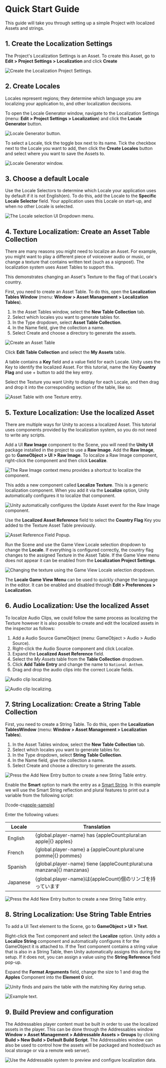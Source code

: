 # Quick Start Guide

This guide will take you through setting up a simple Project with localized Assets and strings.

## 1. Create the Localization Settings

The Project's Localization Settings is an Asset. To create this Asset, go to **Edit > Project Settings > Localization** and click **Create**

![Create the Localization Project Settings.](images/CreateLocalizationSettings.png)

## 2. Create Locales

Locales represent regions; they determine which language you are localizing your application to, and other localization decisions.

To open the Locale Generator window, navigate to the Localization Settings (menu: **Edit > Project Settings > Localization**) and click the **Locale Generator** button.

![Locale Generator button.](images/LocalizationSettings_LocaleGeneratorButton.png)

To select a Locale, tick the toggle box next to its name. Tick the checkbox next to the Locale you want to add, then click the **Create Locales** button and select where you want to save the Assets to.

![Locale Generator window.](images/Create_Locale_Window.png)

## 3. Choose a default Locale

Use the Locale Selectors to determine which Locale your application uses by default if it is not English(en). To do this, add the Locale to the **Specific Locale Selector** field. Your application uses this Locale on start-up, and when no other Locale is selected.


![The Locale selection UI Dropdown menu.](images/ProjectLocale.png)

## 4. Texture Localization: Create an Asset Table Collection
There are many reasons you might need to localize an Asset. For example, you might want to play a different piece of voiceover audio or music, or change a texture that contains written text (such as a signpost). The localization system uses Asset Tables to support this.

This demonstrates changing an Asset's Texture to the flag of that Locale's country.

First, you need to create an Asset Table. To do this, open the **Localization Tables Window** (menu: **Window > Asset Management > Localization Tables**).

1. In the Asset Tables window, select the **New Table Collection** tab.
2. Select which locales you want to generate tables for.
3. In the Type dropdown, select **Asset Table Collection**.
4. In the Name field, give the collection a name.
5. Select Create and choose a directory to generate the assets.

![Create an Asset Table](images/CreateAssetTable.png)

Click **Edit Table Collection** and select the **My Assets** table.

A table contains a **Key** field and a value field for each Locale. Unity uses the Key to identify the localized Asset. For this tutorial, name the Key **Country Flag** and use + button to add the key entry.

Select the Texture you want Unity to display for each Locale, and then drag and drop it into the corresponding section of the table, like so:

![Asset Table with one Texture entry.](images/AssetTable-Flags.png)

## 5. Texture Localization: Use the localized Asset
There are multiple ways for Unity to access a localized Asset. This tutorial uses components provided by the localization system, so you do not need to write any scripts.

Add a UI **Raw Image** component to the Scene, you will need the **Unity UI** package installed in the project to use a **Raw Image**.
Add the **Raw Image**, go to **GameObject > UI > Raw Image**. To localize a Raw Image component, right-click the component and then click **Localize**.

![The Raw Image context menu provides a shortcut to localize the component.](images/RawImageContextMenu.png)

This adds a new component called **Localize Texture**. This is a generic localization component. When you add it via the **Localize** option, Unity automatically configures it to localize that component.

![Unity automatically configures the Update Asset event for the Raw Image component.](images/LocalizeComponentTexture2D.png)

Use the **Localized Asset Reference** field to select the **Country Flag** Key you added to the Texture Asset Table previously.

![Asset Reference Field Popup.](images/LocalizeComponentTexture2DPopup.gif)

Run the Scene and use the Game View Locale selection dropdown to change the **Locale**. If everything is configured correctly, the country flag changes to the assigned Texture in the Asset Table. If the Game View menu does not appear it can be enabled from the **Localization Project Settings**.

![Changing the texture using the Game View Locale selection dropdown.](images/LocaleGameViewMenu.gif)

The **Locale Game View Menu** can be used to quickly change the language in the editor. It can be enabled and disabled through **Edit > Preferences > Localization**.

## 6. Audio Localization: Use the localized Asset
To localize Audio Clips, we could follow the same process as localizing the Texture however it is also possible to create and edit the localized assets in the inspector as follows:

1. Add a Audio Source GameObject (menu: GameObject > Audio > Audio Source).
2. Right-click the Audio Source component and click Localize.
3. Expand the **Localized Asset Reference** field.
4. Select the *My Assets* table from the **Table Collection** dropdown.
5. Click **Add Table Entry** and change the name to `National Anthem`.
6. Drag and drop the audio clips into the correct Locale fields.

![Audio clip localizing.](images/LocalizedAudioClipEditor.gif)

![Audio clip localizing.](images/LocalizeAudioEditor.png)

## 7. String Localization: Create a String Table Collection

First, you need to create a String Table. To do this, open the **Localization TablesWindow** (menu: **Window > Asset Management > Localization Tables**).

1. In the Asset Tables window, select the **New Table Collection** tab.
2. Select which locales you want to generate tables for.
3. In the Type dropdown, select **String Table Collection**.
4. In the Name field, give the collection a name.
5. Select Create and choose a directory to generate the assets.

![Press the Add New Entry button to create a new String Table entry.](images/StringTables_EntryProperties.png)

Enable the **Smart** option to mark the entry as a [Smart String](SmartStrings.md).
In this example we will use the Smart String reflection and plural features to print out a variable from the following script:

[!code-cs[apple-sample](../DocCodeSamples.Tests/Apples.cs)]

Enter the following values:

| **Locale** | **Translation** |
| -----------| --------------- |
| English    | {global.player-name} has {appleCount:plural:an apple\|{} apples}       |
| French     | {global.player-name} a {appleCount:plural:une pomme\|{} pommes}         |
| Spanish    | {global.player-name} tiene {appleCount:plural:una manzana\|{} manzanas} |
| Japanese   | {global.player-name}は{appleCount}個のリンゴを持っています    

![Press the Add New Entry button to create a new String Table entry.](images/StringTable_Plurals.png)

## 8. String Localization: Use String Table Entries

To add a UI Text element to the Scene, go to **GameObject > UI > Text**.

Right-click the Text component and select the **Localize** option. Unity adds a **Localize String** component and automatically configures it for the GameObject it is attached to. If the Text component contains a string value that is also in a String Table, then Unity automatically assigns this during the setup. If it does not, you can assign a value using the **String Reference** field pop-up.

Expand the **Format Arguments** field, change the size to 1 and drag the **Apples** Component into the **Element 0** slot.

![Unity finds and pairs the table with the matching Key during setup.](images/LocalizeStringComponent.png)

![Example text.](images/LocalizedString_Plurals.gif)

## 9. Build Preview and configuration
The Addressables player content must be built in order to use the localized assets in the player.
This can be done through the Addressables window **Window > Asset Management > Addressable Assets > Groups** by clicking **Build > New Build > Default Build Script**.
The Addressables window can also be used to control how the assets will be packaged and hosted(such as local storage or via a remote web server).

![Use the Addressable system to preview and configure localization data.](images/AddressablesBuildOutput.png)
